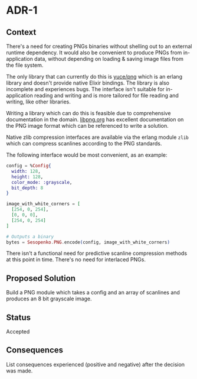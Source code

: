 # ADR-1

## Context

There's a need for creating PNGs binaries without shelling out to an external runtime dependency.  It would also be convenient to produce PNGs from in-application data, without depending on loading & saving image files from the file system.

The only library that can currently do this is [yuce/png](https://github.com/yuce/png) which is an erlang library and doesn't provide native Elixir bindings.  The library is also incomplete and experiences bugs. The interface isn't suitable for in-application reading and writing and is more tailored for file reading and writing, like other libraries.

Writing a library which can do this is feasible due to comprehensive documentation in the domain.  [libpng.org](http://www.libpng.org/) has excellent documentation on the PNG image format which can be referenced to write a solution.

Native zlib compression interfaces are available via the erlang module `zlib` which can compress scanlines according to the PNG standards.

The following interface would be most convenient, as an example:

```elixir
config = %Config{
  width: 128,
  height: 128,
  color_mode: :grayscale,
  bit_depth: 8
}

image_with_white_corners = [
  [254, 0, 254],
  [0, 0, 0],
  [254, 0, 254]
]

# Outputs a binary
bytes = Sesopenko.PNG.encode(config, image_with_white_corners)
```

There isn't a functional need for predictive scanline compression methods at this point in time.  There's no need for interlaced PNGs.

## Proposed Solution

Build a PNG module which takes a config and an array of scanlines and produces an 8 bit grayscale image.

## Status

Accepted

## Consequences

List consequences experienced (positive and negative) after the decision was made.